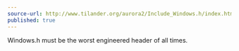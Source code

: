 ```yaml
---
source-url: http://www.tilander.org/aurora2/Include_Windows.h/index.html
published: true
---
```

Windows.h must be the worst engineered header of all times.
